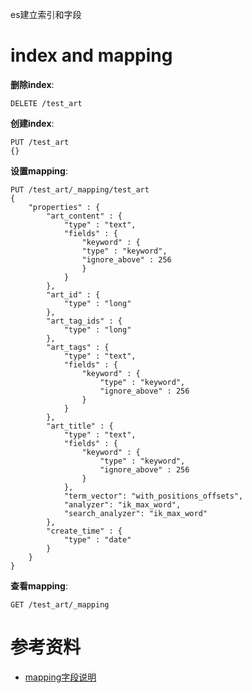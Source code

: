 es建立索引和字段

# index and mapping

**删除index**:
```
DELETE /test_art
```

**创建index**:
```
PUT /test_art
{}
```

**设置mapping**:
```
PUT /test_art/_mapping/test_art
{
    "properties" : {
        "art_content" : {
            "type" : "text",
            "fields" : {
                "keyword" : {
                "type" : "keyword",
                "ignore_above" : 256
                }
            }
        },
        "art_id" : {
            "type" : "long"
        },
        "art_tag_ids" : {
            "type" : "long"
        },
        "art_tags" : {
            "type" : "text",
            "fields" : {
                "keyword" : {
                    "type" : "keyword",
                    "ignore_above" : 256
                }
            }
        },
        "art_title" : {
            "type" : "text",
            "fields" : {
                "keyword" : {
                    "type" : "keyword",
                    "ignore_above" : 256
                }
            },
            "term_vector": "with_positions_offsets",
            "analyzer": "ik_max_word",
            "search_analyzer": "ik_max_word"
        },
        "create_time" : {
            "type" : "date"
        }
    }
}
```

**查看mapping**:
```
GET /test_art/_mapping
```


# 参考资料
* [mapping字段说明](https://www.elastic.co/guide/en/elasticsearch/reference/6.6/mapping-params.html)